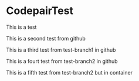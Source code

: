 # CodepairTest

This is a test

This is a second test from github

This is a third test from test-branch1 in github 

This is a fourt test from test-branch2 in github

This is a fifth test from test-branch2 but in container
